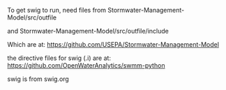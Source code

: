 To get swig to run, need files from
Stormwater-Management-Model/src/outfile

and
Stormwater-Management-Model/src/outfile/include

Which are at:
https://github.com/USEPA/Stormwater-Management-Model

the directive files for swig (.i) are at: https://github.com/OpenWaterAnalytics/swmm-python


swig is from swig.org


